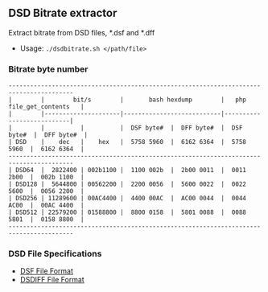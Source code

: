 DSD Bitrate extractor
---

Extract bitrate from DSD files, *.dsf and *.dff
- Usage: `./dsdbitrate.sh </path/file>`

### Bitrate byte number
```
----------------------------------------------------------------------------------------
|        |        bit/s        |       bash hexdump        |   php file_get_contents   |
|        |---------------------|---------------------------|---------------------------|
|        |          |          |  DSF byte#  |  DFF byte#  |  DSF byte#  |  DFF byte#  |
| DSD    |    dec   |    hex   |  5758 5960  |  6162 6364  |  5758 5960  |  6162 6364  |
----------------------------------------------------------------------------------------
| DSD64  |  2822400 | 002b1100 |  1100 002b  |  2b00 0011  |  0011 2b00  |  002b 1100  |
| DSD128 |  5644800 | 00562200 |  2200 0056  |  5600 0022  |  0022 5600  |  0056 2200  |
| DSD256 | 11289600 | 00AC4400 |  4400 00AC  |  AC00 0044  |  0044 AC00  |  00AC 4400  |
| DSD512 | 22579200 | 01588800 |  8800 0158  |  5801 0088  |  0088 5801  |  0158 8800  |
----------------------------------------------------------------------------------------
```

### DSD File Specifications
- [DSF File Format](http://dsd-guide.com/sites/default/files/white-papers/DSFFileFormatSpec_E.pdf)  
- [DSDIFF File Format](http://www.sonicstudio.com/pdf/dsd/DSDIFF_1.5_Spec.pdf)  

